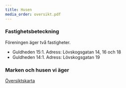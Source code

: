 ```yaml
---
title: Husen
media_order: oversikt.pdf
---
```

### Fastighetsbeteckning

Föreningen äger två fastigheter.

- Guldheden 15:1. Adress: Lövskogsgatan 14, 16 och 18
- Guldheden 14:1. Adress: Lövskogsgatan 19

### Marken och husen vi äger

[Översiktskarta](oversikt.pdf)
